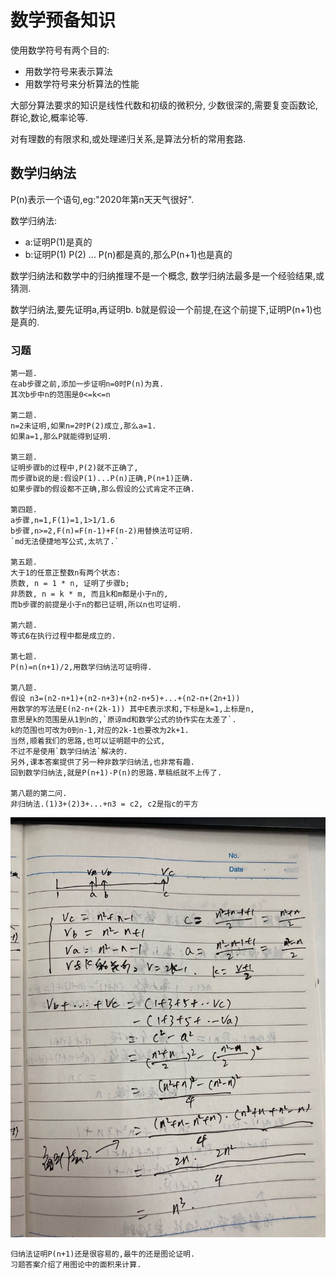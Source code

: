 # 数学预备知识

使用数学符号有两个目的:

- 用数学符号来表示算法
- 用数学符号来分析算法的性能

大部分算法要求的知识是线性代数和初级的微积分,
少数很深的,需要复变函数论,群论,数论,概率论等.

对有理数的有限求和,或处理递归关系,是算法分析的常用套路.

## 数学归纳法

P(n)表示一个语句,eg:"2020年第n天天气很好".

数学归纳法:

- a:证明P(1)是真的
- b:证明P(1) P(2) ... P(n)都是真的,那么P(n+1)也是真的

数学归纳法和数学中的归纳推理不是一个概念,
数学归纳法最多是一个经验结果,或猜测.

数学归纳法,要先证明a,再证明b.
b就是假设一个前提,在这个前提下,证明P(n+1)也是真的.

### 习题

    第一题.
    在ab步骤之前,添加一步证明n=0时P(n)为真.
    其次b步中n的范围是0<=k<=n

    第二题.
    n=2未证明,如果n=2时P(2)成立,那么a=1.
    如果a=1,那么P就能得到证明.

    第三题.
    证明步骤b的过程中,P(2)就不正确了,
    而步骤b说的是:假设P(1)...P(n)正确,P(n+1)正确.
    如果步骤b的假设都不正确,那么假设的公式肯定不正确.

    第四题.
    a步骤,n=1,F(1)=1,1>1/1.6
    b步骤,n>=2,F(n)=F(n-1)+F(n-2)用替换法可证明.
    `md无法便捷地写公式,太坑了.`

    第五题.
    大于1的任意正整数n有两个状态:
    质数, n = 1 * n, 证明了步骤b;
    非质数, n = k * m, 而且k和m都是小于n的,
    而b步骤的前提是小于n的都已证明,所以n也可证明.

    第六题.
    等式6在执行过程中都是成立的.

    第七题.
    P(n)=n(n+1)/2,用数学归纳法可证明得.

    第八题.
    假设 n3=(n2-n+1)+(n2-n+3)+(n2-n+5)+...+(n2-n+(2n+1))
    用数学的写法是E(n2-n+(2k-1)) 其中E表示求和,下标是k=1,上标是n,
    意思是k的范围是从1到n的,`原谅md和数学公式的协作实在太差了`.
    k的范围也可改为0到n-1,对应的2k-1也要改为2k+1.
    当然,顺着我们的思路,也可以证明题中的公式,
    不过不是使用`数学归纳法`解决的.
    另外,课本答案提供了另一种非数学归纳法,也非常有趣.
    回到数学归纳法,就是P(n+1)-P(n)的思路.草稿纸就不上传了.

    第八题的第二问.
    非归纳法.(1)3+(2)3+...+n3 = c2, c2是指c的平方

![c出至这里][c]

    归纳法证明P(n+1)还是很容易的,最牛的还是图论证明.
    习题答案介绍了用图论中的面积来计算.

[c]: /art.1st/1.2.1.8.jpg

